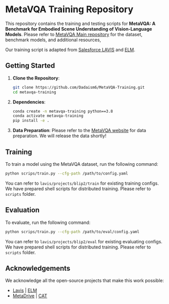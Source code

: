 # MetaVQA Training Repository

This repository contains the training and testing scripts for **MetaVQA: A Benchmark for Embodied Scene Understanding of Vision-Language Models**. Please refer to [MetaVQA Main repository](https://github.com/WeizhenWang-1210/MetaVQA) for the dataset, benchmark models, and additional resources,

Our training script is adapted from [Salesforce LAVIS](https://github.com/salesforce/LAVIS) and [ELM](https://github.com/OpenDriveLab/ELM).

## Getting Started

1. **Clone the Repository**:
   ```bash
   git clone https://github.com/Dadaism6/MetaVQA-Training.git
   cd metavqa-training
   ```
2. **Dependencies**:
    ```bash
    conda create -n metavqa-training python==3.8
    conda activate metavqa-training
    pip install -e .
    ```
3. **Data Preparation**:
    Please refer to the [MetaVQA website](https://metadriverse.github.io/metaVQA/) for data preparation. We will release the data shortly!

## Training
To train a model using the MetaVQA dataset, run the following command:
```bash
python scrips/train.py --cfg-path /path/to/config.yaml
```
You can refer to ```lavis/projects/blip2/train``` for existing training configs.
We have prepared shell scripts for distributed training. Please refer to ```scripts``` folder.

## Evaluation
To evaluate, run the following command:
```bash
python scrips/train.py --cfg-path /path/to/eval/config.yaml
```
You can refer to ```lavis/projects/blip2/eval``` for existing evaluating configs.
We have prepared shell scripts for distributed training. Please refer to ```scripts``` folder.

## Acknowledgements

We acknowledge all the open-source projects that make this work possible:
- [Lavis](https://github.com/salesforce/LAVIS) | [ELM](https://github.com/OpenDriveLab/ELM)
- [MetaDrive](https://github.com/metadriverse/metadrive) | [CAT](https://github.com/metadriverse/cat)

